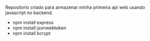Repositorio criado para armazenar minha primeira api web usando javascript no backend.

- npm install express
- npm install jsonwebtoken
- npm install bcrypt
  
